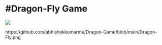 <h1>#Dragon-Fly Game</h1>
<p>
<img src="C:\Users\HP\OneDrive\Desktop\Dragon-Game\Dragon-Fly.png" >
</p>
https://github.com/abhishekkumarme/Dragon-Game/blob/main/Dragon-Fly.png
